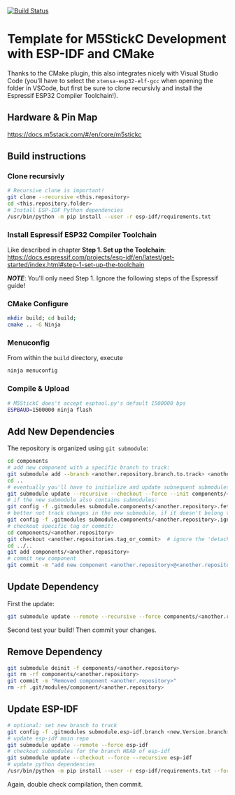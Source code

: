 [![Build Status](https://travis-ci.org/nexero/m5stickc-cmake-template.svg?branch=master)](https://travis-ci.org/nexero/m5stickc-cmake-template)

# Template for M5StickC Development with ESP-IDF and CMake

Thanks to the CMake plugin, this also integrates nicely with Visual Studio Code (you'll have to select the `xtensa-esp32-elf-gcc` when opening the folder in VSCode, but first be sure to clone recursivly and install the Espressif ESP32 Compiler Toolchain!).

## Hardware & Pin Map

https://docs.m5stack.com/#/en/core/m5stickc

## Build instructions


### Clone recursivly

```bash
# Recursive clone is important!
git clone --recursive <this.repository>
cd <this.repository.folder>
# Install ESP-IDF Python dependencies
/usr/bin/python -m pip install --user -r esp-idf/requirements.txt
```

### Install Espressif ESP32 Compiler Toolchain

Like described in chapter **Step 1. Set up the Toolchain**:
https://docs.espressif.com/projects/esp-idf/en/latest/get-started/index.html#step-1-set-up-the-toolchain

***NOTE***: You'll only need Step 1. Ignore the following steps of the Espressif guide!

### CMake Configure

```bash
mkdir build; cd build; 
cmake .. -G Ninja
```

### Menuconfig

From within the `build` directory, execute
```bash
ninja menuconfig
```

### Compile & Upload
```bash
# M5StickC does't accept esptool.py's default 1500000 bps
ESPBAUD=1500000 ninja flash
```

## Add New Dependencies

The repository is organized using `git submodule`:

```bash
cd components
# add new component with a specific branch to track:
git submodule add --branch <another.repository.branch.to.track> <another.repository>
cd ..
# eventually you'll have to initialize and update subsequent submodules
git submodule update --recursive --checkout --force --init components/<another.repository>
# if the new submodule also contains submodules:
git config -f .gitmodules submodule.components/<another.repository>.fetchRecurseSubmodules true
# better not track changes in the new submodule, if it doesn't belong to you:
git config -f .gitmodules submodule.components/<another.repository>.ignore untracked
# checkout specific tag or commit:
cd components/<another.repository>
git checkout <another.repositories.tag_or_commit>  # ignore the 'detached HEAD' warning!
cd ../..
git add components/<another.repository>
# commit new component
git commit -m "add new component <another.repository>@<another.repositories.tag_or_commit>"
```

## Update Dependency

First the update:

```bash
git submodule update --remote --recursive --force components/<another.repository>
```

Second test your build! Then commit your changes.

## Remove Dependency

```bash
git submodule deinit -f components/<another.repository>
git rm -rf components/<another.repository>
git commit -m "Removed component <another.repository>"
rm -rf .git/modules/component/<another.repository>
```

## Update ESP-IDF

```bash
# optional: set new branch to track
git config -f .gitmodules submodule.esp-idf.branch <new.Version.branch>
# update esp-idf main repo
git submodule update --remote --force esp-idf
# checkout submodules for the branch HEAD of esp-idf
git submodule update --checkout --force --recursive esp-idf
# update python dependencies
/usr/bin/python -m pip install --user -r esp-idf/requirements.txt --force
```

Again, double check compilation, then commit.
